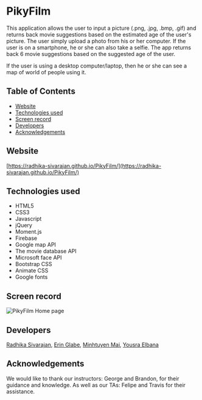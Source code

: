 # PikyFilm

This application allows the user to input a picture (.png, .jpg, .bmp, .gif) and returns back movie suggestions based on the estimated age of the user's picture.  The user simply upload a photo from his or her computer. If the user is on a smartphone, he or she can also take a selfie. The app returns back 6 movie suggestions based on the suggested age of the user.

If the user is using a desktop computer/laptop, then he or she can see a map of world of people using it. 

## Table of Contents

- [Website](#website)
- [Technologies used](#technologies-used)
- [Screen record](#screen-record)
- [Developers](#developers)
- [Acknowledgements](#acknowledgements)

## Website
[https://radhika-sivarajan.github.io/PikyFilm/](https://radhika-sivarajan.github.io/PikyFilm/)

## Technologies used
* HTML5
* CSS3
* Javascript
* jQuery
* Moment.js
* Firebase
* Google map API
* The movie database API
* Microsoft face API
* Bootstrap CSS
* Animate CSS
* Google fonts

## Screen record

![PikyFilm Home page](/screenshots/PikyFilmHome.gif)

## Developers

[Radhika Sivarajan](https://github.com/radhika-sivarajan),
[Erin Glabe](https://github.com/eglabe),
[Minhtuyen Mai](https://github.com/mightyminh),
[Yousra Elbana](https://github.com/Yousrat)

## Acknowledgements

We would like to thank our instructors: George and Brandon, for their guidance and knowledge. As well as our TAs: Felipe and Travis for their assistance.
